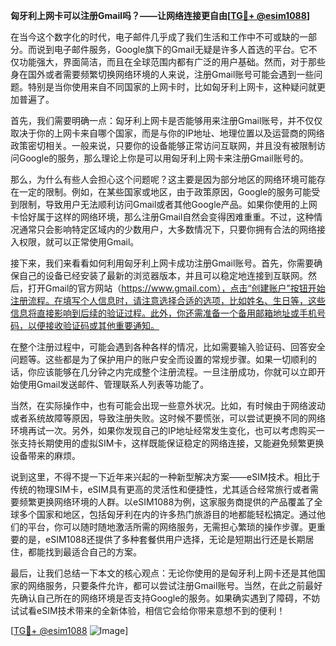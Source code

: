 **匈牙利上网卡可以注册Gmail吗？——让网络连接更自由[[TG💪+ @esim1088](https://t.me/s/esim1088)]**

在当今这个数字化的时代，电子邮件几乎成了我们生活和工作中不可或缺的一部分。而说到电子邮件服务，Google旗下的Gmail无疑是许多人首选的平台。它不仅功能强大，界面简洁，而且在全球范围内都有广泛的用户基础。然而，对于那些身在国外或者需要频繁切换网络环境的人来说，注册Gmail账号可能会遇到一些问题。特别是当你使用来自不同国家的上网卡时，比如匈牙利上网卡，这种疑问就更加普遍了。

首先，我们需要明确一点：匈牙利上网卡是否能够用来注册Gmail账号，并不仅仅取决于你的上网卡来自哪个国家，而是与你的IP地址、地理位置以及运营商的网络政策密切相关。一般来说，只要你的设备能够正常访问互联网，并且没有被限制访问Google的服务，那么理论上你是可以用匈牙利上网卡来注册Gmail账号的。

那么，为什么有些人会担心这个问题呢？这主要是因为部分地区的网络环境可能存在一定的限制。例如，在某些国家或地区，由于政策原因，Google的服务可能受到限制，导致用户无法顺利访问Gmail或者其他Google产品。如果你使用的上网卡恰好属于这样的网络环境，那么注册Gmail自然会变得困难重重。不过，这种情况通常只会影响特定区域内的少数用户，大多数情况下，只要你拥有合法的网络接入权限，就可以正常使用Gmail。

接下来，我们来看看如何利用匈牙利上网卡成功注册Gmail账号。首先，你需要确保自己的设备已经安装了最新的浏览器版本，并且可以稳定地连接到互联网。然后，打开Gmail的官方网站（https://www.gmail.com），点击“创建账户”按钮开始注册流程。在填写个人信息时，请注意选择合适的选项，比如姓名、生日等，这些信息将直接影响到后续的验证过程。此外，你还需准备一个备用邮箱地址或手机号码，以便接收验证码或其他重要通知。

在整个注册过程中，可能会遇到各种各样的情况，比如需要输入验证码、回答安全问题等。这些都是为了保护用户的账户安全而设置的常规步骤。如果一切顺利的话，你应该能够在几分钟之内完成整个注册流程。一旦注册成功，你就可以立即开始使用Gmail发送邮件、管理联系人列表等功能了。

当然，在实际操作中，也有可能会出现一些意外状况。比如，有时候由于网络波动或者系统故障等原因，导致注册失败。这时候不要慌张，可以尝试更换不同的网络环境再试一次。另外，如果你发现自己的IP地址经常发生变化，也可以考虑购买一张支持长期使用的虚拟SIM卡，这样既能保证稳定的网络连接，又能避免频繁更换设备带来的麻烦。

说到这里，不得不提一下近年来兴起的一种新型解决方案——eSIM技术。相比于传统的物理SIM卡，eSIM具有更高的灵活性和便捷性，尤其适合经常旅行或者需要频繁更换网络环境的人群。以eSIM1088为例，这家服务商提供的产品覆盖了全球多个国家和地区，包括匈牙利在内的许多热门旅游目的地都能轻松搞定。通过他们的平台，你可以随时随地激活所需的网络服务，无需担心繁琐的操作步骤。更重要的是，eSIM1088还提供了多种套餐供用户选择，无论是短期出行还是长期居住，都能找到最适合自己的方案。

最后，让我们总结一下本文的核心观点：无论你使用的是匈牙利上网卡还是其他国家的网络服务，只要条件允许，都可以尝试注册Gmail账号。当然，在此之前最好先确认自己所在的网络环境是否支持Google的服务。如果确实遇到了障碍，不妨试试看eSIM技术带来的全新体验，相信它会给你带来意想不到的便利！

[[TG💪+ @esim1088](https://t.me/s/esim1088) ![Image](https://i.postimg.cc/4NQfJmqS/Snipaste-2025-05-13-00-14-12.png)]